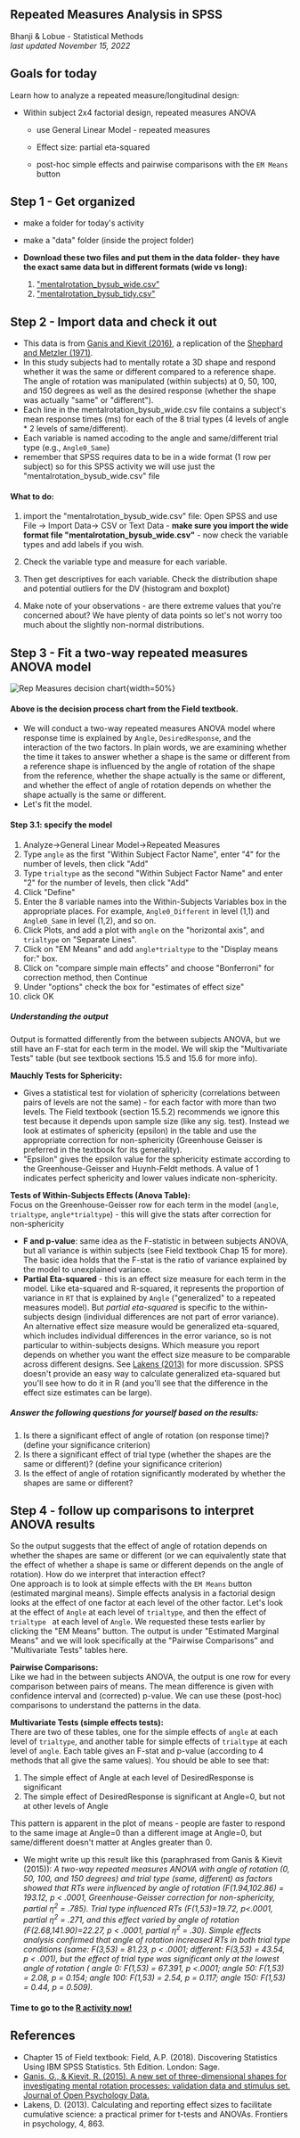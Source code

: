 ## Repeated Measures Analysis in SPSS  

Bhanji & Lobue - Statistical Methods  
*last updated November 15, 2022*  



## Goals for today  

Learn how to analyze a repeated measure/longitudinal design:  

-	Within subject 2x4 factorial design, repeated measures ANOVA  

    - use General Linear Model - repeated measures
        
    - Effect size: partial eta-squared    
    
    - post-hoc simple effects and pairwise comparisons with the `EM Means` button  
    


## Step 1 - Get organized  

- make a folder for today's activity  

- make a "data" folder (inside the project folder)  

- **Download these two files and put them in the data folder- they have the exact same data but in different formats (wide vs long):**  
    1. ["mentalrotation\_bysub_wide.csv"](../data/mentalrotation_bysub_wide.csv)  
    2. ["mentalrotation\_bysub_tidy.csv"](../data/mentalrotation_bysub_tidy.csv)   



## Step 2 - Import data and check it out  

- This data is from [Ganis and Kievit (2016)](https://doi.org/10.5334/jopd.ai), a replication of the [Shephard and Metzler (1971)](https://doi.org/10.1126/science.171.3972.701).  
- In this study subjects had to mentally rotate a 3D shape and respond whether it was the same or different compared to a reference shape. The angle of rotation was manipulated (within subjects) at 0, 50, 100, and 150 degrees as well as the desired response (whether the shape was actually "same" or "different").  
- Each line in the mentalrotation\_bysub_wide.csv file contains a subject's mean response times (ms) for each of the 8 trial types (4 levels of angle * 2 levels of same/different).  
- Each variable is named accoding to the angle and same/different trial type (e.g., `Angle0_Same`)    
- remember that SPSS requires data to be in a wide format (1 row per subject) so for this SPSS activity we will use just the "mentalrotation\_bysub\_wide.csv" file

#### What to do:
  1. import the "mentalrotation_bysub_wide.csv" file: Open SPSS and use File -\> Import Data-\> CSV or Text Data - **make sure you import the wide format file "mentalrotation\_bysub\_wide.csv"** - now check the variable types and add labels if you wish.  
    
  2. Check the variable type and measure for each variable.  
  
  3. Then get descriptives for each variable. Check the distribution shape and potential outliers for the DV (histogram and boxplot)  
  
  4. Make note of your observations - are there extreme values that you're concerned about? We have plenty of data points so let's not worry too much about the slightly non-normal distributions.    


## Step 3 - Fit a two-way repeated measures ANOVA model   
![Rep Measures decision chart](../images/rep-meas-process.png){width=50%} 


#### Above is the decision process chart from the Field textbook.  

- We will conduct a two-way repeated measures ANOVA model where response time is explained by `Angle`, `DesiredResponse`, and the interaction of the two factors. In plain words, we are examining whether the time it takes to answer whether a shape is the same or different from a reference shape is influenced by the angle of rotation of the shape from the reference, whether the shape actually is the same or different, and whether the effect of angle of rotation depends on whether the shape actually is the same or different.  
- Let's fit the model.  

#### Step 3.1: specify the model  

1. Analyze-\>General Linear Model-\>Repeated Measures      
2. Type `angle` as the first "Within Subject Factor Name", enter "4" for the number of levels, then click "Add"    
3. Type `trialtype` as the second "Within Subject Factor Name" and enter "2" for the number of levels, then click "Add"   
4. Click "Define"  
5. Enter the 8 variable names into the Within-Subjects Variables box in the appropriate places. For example, `Angle0_Different` in level (1,1) and `Angle0_Same` in level (1,2), and so on.   
6. Click Plots, and add a plot with `angle` on the "horizontal axis", and `trialtype` on "Separate Lines".  
7. Click on "EM Means" and add `angle*trialtype` to the "Display means for:" box.     
8. Click on "compare simple main effects" and choose "Bonferroni" for correction method, then Continue   
9. Under "options" check the box for "estimates of effect size"  
10. click OK  


##### Understanding the output  
Output is formatted differently from the between subjects ANOVA, but we still have an F-stat for each term in the model. We will skip the "Multivariate Tests" table (but see textbook sections 15.5 and 15.6 for more info).  

**Mauchly Tests for Sphericity:** 
- Gives a statistical test for violation of sphericity (correlations between pairs of levels are not the same) - for each factor with more than two levels. The Field textbook (section 15.5.2) recommends we ignore this test because it depends upon sample size (like any sig. test). Instead we look at estimates of sphericity (epsilon) in the table and use the appropriate correction for non-sphericity (Greenhouse Geisser is preferred in the textbook for its generality). 
- "Epsilon" gives the epsilon value for the sphericity estimate according to the Greenhouse-Geisser and Huynh-Feldt methods. A value of 1 indicates perfect sphericity and lower values indicate non-sphericity.   
  
**Tests of Within-Subjects Effects (Anova Table):**  
Focus on the Greenhouse-Geisser row for each term in the model (`angle`, `trialtype`, `angle*trialtype`) - this will give the stats after correction for non-sphericity  
  - **F and p-value**: same idea as the F-statistic in between subjects ANOVA, but all variance is within subjects (see Field textbook Chap 15 for more). The basic idea holds that the F-stat is the ratio of variance explained by the model to unexplained variance.   
  - **Partial Eta-squared** - this is an effect size measure for each term in the model. Like eta-squared and R-squared, it represents the proportion of variance in `RT` that is explained by `Angle` ("generalized" to a repeated measures model). But *partial eta-squared* is specific to the within-subjects design (individual differences are not part of error variance). An alternative effect size measure would be generalized eta-squared, which includes individual differences in the error variance, so is not particular to within-subjects designs. Which measure you report depends on whether you want the effect size measure to be comparable across different designs. See [Lakens (2013)](https://dx.doi.org/10.3389%2Ffpsyg.2013.00863) for more discussion. SPSS doesn't provide an easy way to calculate generalized eta-squared but you'll see how to do it in R (and you'll see that the difference in the effect size estimates can be large).        
  
##### Answer the following questions for yourself based on the results:  

1. Is there a significant effect of angle of rotation (on response time)? (define your significance criterion)  
2. Is there a significant effect of trial type (whether the shapes are the same or different)? (define your significance criterion)  
3. Is the effect of angle of rotation significantly moderated by whether the shapes are same or different?  
  
## Step 4 - follow up comparisons to interpret ANOVA results  

So the output suggests that the effect of angle of rotation depends on whether the shapes are same or different (or we can equivalently state that the effect of whether a shape is same or different depends on the angle of rotation). How do we interpret that interaction effect?  
One approach is to look at simple effects with the `EM Means` button (estimated marginal means). Simple effects analysis in a factorial design looks at the effect of one factor at each level of the other factor. Let's look at the effect of `Angle` at each level of `trialtype`, and then the effect of `trialtype ` at each level of `Angle`. We requested these tests earlier by clicking the "EM Means" button. The output is under "Estimated Marginal Means" and we will look specifically at the "Pairwise Comparisons" and "Multivariate Tests" tables here.  

**Pairwise Comparisons:**   
Like we had in the between subjects ANOVA, the output is one row for every comparison between pairs of means. The mean difference is given with confidence interval and (corrected) p-value. We can use these (post-hoc) comparisons to understand the patterns in the data.  

**Multivariate Tests (simple effects tests):**  
There are two of these tables, one for the simple effects of `angle` at each level of `trialtype`, and another table for simple effects of `trialtype` at each level of `angle`. Each table gives an F-stat and p-value (according to 4 methods that all give the same values). You should be able to see that:    

1.  The simple effect of Angle at each level of DesiredResponse is significant  
2.  The simple effect of DesiredResponse is significant at Angle=0, but not at other levels of Angle  

This pattern is apparent in the plot of means - people are faster to respond to the same image at Angle=0 than a different image at Angle=0, but same/different doesn't matter at Angles greater than 0.  
- We might write up this result like this (paraphrased from Ganis & Kievit (2015)):
*A two-way repeated measures ANOVA with angle of rotation (0, 50, 100, and 150 degrees) and trial type (same, different) as factors showed that RTs were influenced by angle of rotation (F(1.94,102.86) = 193.12, p < .0001, Greenhouse-Geisser correction for non-sphericity, partial η<sup>2</sup> = .785). Trial type influenced RTs (F(1,53)=19.72, p<.0001,  partial η<sup>2</sup> = .271, and this effect varied by angle of rotation (F(2.68,141.90)=22.27, p < .0001, partial η<sup>2</sup> = .30). Simple effects analysis confirmed that angle of rotation increased RTs in both trial type conditions (same: F(3,53) = 81.23, p < .0001; different: F(3,53) = 43.54, p < .001), but the effect of trial type was significant only at the lowest angle of rotation ( angle 0: F(1,53) = 67.391, p <.0001; angle 50: F(1,53) = 2.08, p = 0.154; angle 100: F(1,53) = 2.54, p = 0.117; angle 150: F(1,53) = 0.44, p = 0.509).*  

  
#### Time to go to the [R activity now!](../r_docs/rep-meas-instructions-r.html)


## References

- Chapter 15 of Field textbook: Field, A.P. (2018). Discovering Statistics Using IBM SPSS Statistics. 5th Edition. London: Sage.    
- [Ganis, G., & Kievit, R. (2015). A new set of three-dimensional shapes for investigating mental rotation processes: validation data and stimulus set. Journal of Open Psychology Data.](https://doi.org/10.5334/jopd.ai)  
- Lakens, D. (2013). Calculating and reporting effect sizes to facilitate cumulative science: a practical primer for t-tests and ANOVAs. Frontiers in psychology, 4, 863.  


